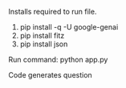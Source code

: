 Installs required to run file.

1. pip install -q -U google-genai
2. pip install fitz
3. pip install json

Run command: python app.py

Code generates question 
